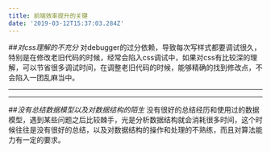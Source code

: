 ```yaml
---
title: 前端效率提升的关键
date: '2019-03-12T15:37:03.284Z'
---
```


##_对css理解的不充分_
  对debugger的过分依赖，导致每次写样式都要调试很久，特别是在修改老旧代码的时候，经常会陷入css调试中，如果对css有比较深的理解，可以节省很多调试时间，在调整老旧代码的时候，能够精确的找到修改点，不会陷入一团乱麻当中。

___

___

##_没有总结数据模型以及对数据结构的陌生_
  没有很好的总结经历和使用过的数据模型，遇到某些问题之后比较棘手，光是分析数据结构就会消耗很多时间，这个时候往往是没有很好的总结，以及对数据结构的操作和处理的不熟练，而且对算法能力有一定的要求。








